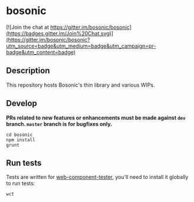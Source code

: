 # bosonic

[![Join the chat at https://gitter.im/bosonic/bosonic](https://badges.gitter.im/Join%20Chat.svg)](https://gitter.im/bosonic/bosonic?utm_source=badge&utm_medium=badge&utm_campaign=pr-badge&utm_content=badge)

## Description

This repository hosts Bosonic's thin library and various WIPs.

## Develop

__PRs related to new features or enhancements must be made against `dev` branch. `master` branch is for bugfixes only.__

```
cd bosonic
npm install
grunt
```

## Run tests

Tests are written for [web-component-tester](https://github.com/Polymer/web-component-tester), you'll need to install it globally to run tests:

```
wct
```

